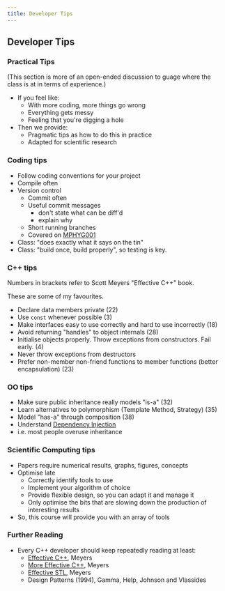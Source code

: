 ```yaml
---
title: Developer Tips
---
```


## Developer Tips

### Practical Tips

(This section is more of an open-ended discussion to guage
where the class is at in terms of experience.)

* If you feel like:
    * With more coding, more things go wrong
    * Everything gets messy
    * Feeling that you're digging a hole
* Then we provide:
    * Pragmatic tips as how to do this in practice
    * Adapted for scientific research


### Coding tips

* Follow coding conventions for your project 
* Compile often
* Version control
    * Commit often
    * Useful commit messages
        * don't state what can be diff'd
        * explain why
    * Short running branches
    * Covered on [MPHYG001][MPHYG001]    
* Class: "does exactly what it says on the tin"
* Class: "build once, build properly", so testing is key.


### C++ tips

Numbers in brackets refer to Scott Meyers "Effective C++" book.

These are some of my favourites.

* Declare data members private (22)
* Use `const` whenever possible (3) 
* Make interfaces easy to use correctly and hard to use incorrectly (18)
* Avoid returning "handles" to object internals (28) 
* Initialise objects properly. Throw exceptions from constructors. Fail early. (4)
* Never throw exceptions from destructors
* Prefer non-member non-friend functions to member functions (better encapsulation) (23) 


### OO tips

* Make sure public inheritance really models "is-a" (32) 
* Learn alternatives to polymorphism (Template Method, Strategy) (35) 
* Model "has-a" through composition (38) 
* Understand [Dependency Injection][DependencyInjection]
* i.e. most people overuse inheritance


### Scientific Computing tips

* Papers require numerical results, graphs, figures, concepts
* Optimise late
    * Correctly identify tools to use
    * Implement your algorithm of choice
    * Provide flexible design, so you can adapt it and manage it
    * Only optimise the bits that are slowing down the production of interesting results
* So, this course will provide you with an array of tools


### Further Reading

* Every C++ developer should keep repeatedly reading at least:
    * [Effective C++][Meyers], Meyers
    * [More Effective C++][Meyers], Meyers
    * [Effective STL][Meyers], Meyers
    * Design Patterns (1994), Gamma, Help, Johnson and Vlassides
    
[Meyers]: http://www.aristeia.com/books.html
[MPHYG001]: https://moodle.ucl.ac.uk/course/view.php?id=28759
[DependencyInjection]: http://en.wikipedia.org/wiki/Dependency_injection
